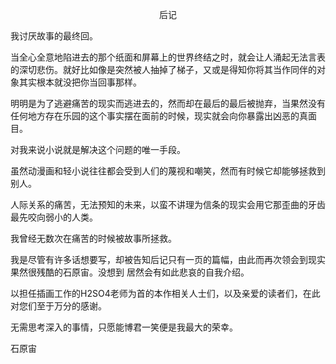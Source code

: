 <p align="center">后记</p>

我讨厌故事的最终回。

当全心全意地陷进去的那个纸面和屏幕上的世界终结之时，就会让人涌起无法言表的深切悲伤。就好比如像是突然被人抽掉了梯子，又或是得知你将其当作同伴的对象其实根本就没把你当回事那样。

明明是为了逃避痛苦的现实而逃进去的，然而却在最后的最后被抛弃，当果然没有任何地方存在乐园的这个事实摆在面前的时候，现实就会向你暴露出凶恶的真面目。

对我来说小说就是解决这个问题的唯一手段。

虽然动漫画和轻小说往往都会受到人们的蔑视和嘲笑，然而有时候它却能够拯救到别人。

人际关系的痛苦，无法预知的未来，以蛮不讲理为信条的现实会用它那歪曲的牙齿最先咬向弱小的人类。

我曾经无数次在痛苦的时候被故事所拯救。

我是尽管有许多话想要写，却被告知后记只有一页的篇幅，由此而再次领会到现实果然很残酷的石原宙。没想到 居然会有如此悲哀的自我介绍。

以担任插画工作的H2SO4老师为首的本作相关人士们，以及亲爱的读者们，在此对您们至于万分的感谢。

无需思考深入的事情，只愿能博君一笑便是我最大的荣幸。

石原宙


